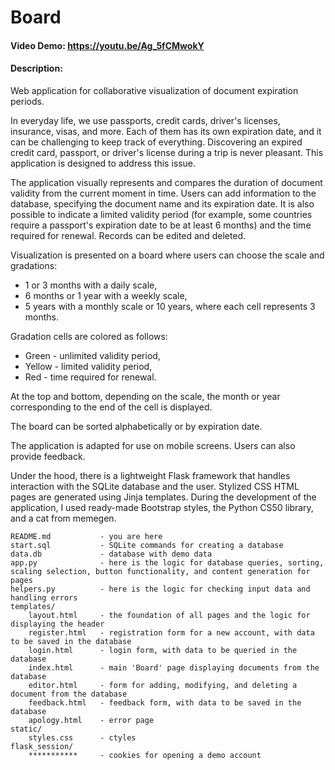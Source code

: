 # Board
#### Video Demo:  <https://youtu.be/Ag_5fCMwokY>
#### Description:
Web application for collaborative visualization of document expiration periods.

In everyday life, we use passports, credit cards, driver's licenses, insurance, visas, and more. Each of them has its own expiration date, and it can be challenging to keep track of everything. Discovering an expired credit card, passport, or driver's license during a trip is never pleasant. This application is designed to address this issue.

The application visually represents and compares the duration of document validity from the current moment in time. Users can add information to the database, specifying the document name and its expiration date. It is also possible to indicate a limited validity period (for example, some countries require a passport's expiration date to be at least 6 months) and the time required for renewal. Records can be edited and deleted.

Visualization is presented on a board where users can choose the scale and gradations:

* 1 or 3 months with a daily scale,
* 6 months or 1 year with a weekly scale,
* 5 years with a monthly scale or 10 years, where each cell represents 3 months.

Gradation cells are colored as follows:

* Green - unlimited validity period,
* Yellow - limited validity period,
* Red - time required for renewal.

At the top and bottom, depending on the scale, the month or year corresponding to the end of the cell is displayed.

The board can be sorted alphabetically or by expiration date.

The application is adapted for use on mobile screens. Users can also provide feedback.

Under the hood, there is a lightweight Flask framework that handles interaction with the SQLite database and the user. Stylized CSS HTML pages are generated using Jinja templates. During the development of the application, I used ready-made Bootstrap styles, the Python CS50 library, and a cat from memegen.

    README.md           - you are here
    start.sql           - SQLite commands for creating a database
    data.db             - database with demo data
    app.py              - here is the logic for database queries, sorting, scaling selection, button functionality, and content generation for pages
    helpers.py          - here is the logic for checking input data and handling errors
    templates/
        layout.html     - the foundation of all pages and the logic for displaying the header
        register.html   - registration form for a new account, with data to be saved in the database
        login.html      - login form, with data to be queried in the database
        index.html      - main 'Board' page displaying documents from the database
        editor.html     - form for adding, modifying, and deleting a document from the database
        feedback.html   - feedback form, with data to be saved in the database
        apology.html    - error page
    static/
        styles.css      - ctyles
    flask_session/
        ***********     - cookies for opening a demo account
